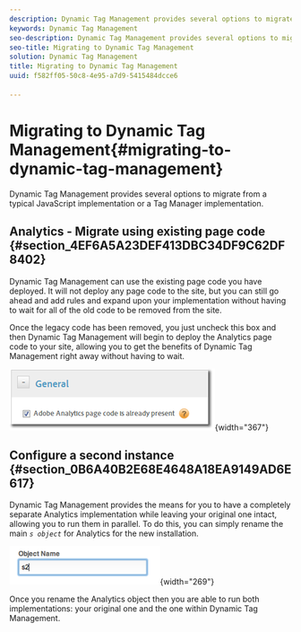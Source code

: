 ```yaml
---
description: Dynamic Tag Management provides several options to migrate from a typical JavaScript implementation or a Tag Manager implementation.
keywords: Dynamic Tag Management
seo-description: Dynamic Tag Management provides several options to migrate from a typical JavaScript implementation or a Tag Manager implementation.
seo-title: Migrating to Dynamic Tag Management
solution: Dynamic Tag Management
title: Migrating to Dynamic Tag Management
uuid: f582ff05-50c8-4e95-a7d9-5415484dcce6

---
```


# Migrating to Dynamic Tag Management{#migrating-to-dynamic-tag-management}

Dynamic Tag Management provides several options to migrate from a typical JavaScript implementation or a Tag Manager implementation.

## Analytics - Migrate using existing page code {#section_4EF6A5A23DEF413DBC34DF9C62DF8402}

Dynamic Tag Management can use the existing page code you have deployed. It will not deploy any page code to the site, but you can still go ahead and add rules and expand upon your implementation without having to wait for all of the old code to be removed from the site.

Once the legacy code has been removed, you just uncheck this box and then Dynamic Tag Management will begin to deploy the Analytics page code to your site, allowing you to get the benefits of Dynamic Tag Management right away without having to wait.

![](assets/existing_s_code.png){width="367"}

## Configure a second instance {#section_0B6A40B2E68E4648A18EA9149AD6E617}

Dynamic Tag Management provides the means for you to have a completely separate Analytics implementation while leaving your original one intact, allowing you to run them in parallel. To do this, you can simply rename the main *`s object`* for Analytics for the new installation.

![](assets/dual-instances.png){width="269"}

Once you rename the Analytics object then you are able to run both implementations: your original one and the one within Dynamic Tag Management. 
